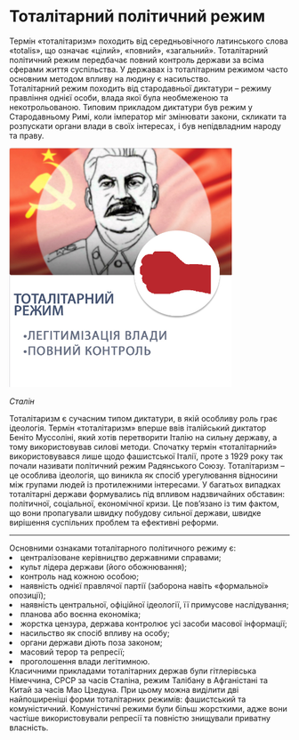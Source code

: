 # Тоталітарний політичний режим

Термін «тоталітаризм» походить від середньовічного латинського слова «totalis», що
означає «цілий», «повний», «загальний». Тоталітарний політичний режим передбачає
повний контроль держави за всіма сферами життя суспільства. У державах із тоталітарним
режимом часто основним методом впливу на людину є насильство.       
Тоталітарний режим походить від стародавньої диктатури – режиму правління однієї
особи, влада якої була необмеженою та некотрольованою. Типовим прикладом диктатури
був режим у Стародавньому Римі, коли імператор міг змінювати закони, скликати та
розпускати органи влади в своїх інтересах, і був непідвладним народу та праву.   
<div class="space">
<div class="center">
<img src="2/тот.jpg" width="400px" class="center"/>
<p><i>Сталін</i></p>
</div>
</div>
Тоталітаризм є сучасним типом диктатури, в якій особливу роль грає ідеологія. Термін
«тоталітаризм» вперше ввів італійський диктатор Беніто Муссоліні, який хотів
перетворити Італію на сильну державу, а тому використовував силові методи. Спочатку
термін «тоталітарний» використовувався лише щодо фашистської Італії, проте з 1929 року
так почали називати політичний режим Радянського Союзу. 
Тоталітаризм – це особлива ідеологія, що виникла як спосіб урегулювання відносини між
групами людей із протилежними інтересами. У багатьох випадках тоталітарні держави
формувались під впливом надзвичайних обставин: політичної, соціальної, економічної
кризи. Це пов’язано із тим фактом, що вони пропагували швидку побудову сильної
держави, швидке вирішення суспільних проблем та ефективні реформи.  
<hr>
Основними ознаками тоталітарного політичного режиму є: 
<li>централізоване керівництво державними справами;</li>
<li>культ лідера держави (його обожнювання);</li>
<li>контроль над кожною особою;</li>
<li>наявність однієї правлячої партії (заборона навіть «формальної» опозиції);</li>
<li>наявність центральної, офіційної ідеології, її примусове наслідування;</li>
<li>планова або воєнна економіка;</li>
<li>жорстка цензура, держава контролює усі засоби масової інформації;</li>
<li>насильство як спосіб впливу на особу;</li>
<li>органи держави діють поза законом;</li>
<li>масовий терор та репресії;</li>
<li>проголошення влади легітимною.</li>  
Класичними прикладами тоталітарних держав були гітлерівська Німеччина, СРСР за часів
Сталіна, режим Талібану в Афганістані та Китай за часів Мао Цзедуна.   
При цьому можна виділити дві найпоширеніші форми тоталітарних режимів:
фашистський та комуністичний. Комуністичні режими були більш жорсткими, адже вони
частіше використовували репресії та повністю знищували приватну власність.

